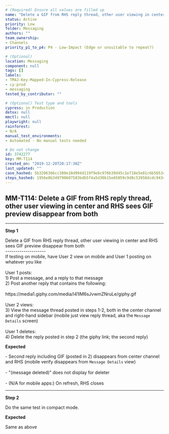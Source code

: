 ```yaml
---
# (Required) Ensure all values are filled up
name: "Delete a GIF from RHS reply thread, other user viewing in center and RHS sees GIF preview disappear from both"
status: Active
priority: Low
folder: Messaging
authors: ""
team_ownership:
- Channels
priority_p1_to_p4: P4 - Low-Impact (Edge or unsuitable to repeat?)

# (Optional)
location: Messaging
component: null
tags: []
labels:
- TM4J-Key-Mapped-In-Cypress-Release
- cy-prod
- messaging
tested_by_contributor: ""

# (Optional) Test type and tools
cypress: in Production
detox: null
mmctl: null
playwright: null
rainforest:
- N/A
manual_test_environments:
- Automated - No manual tests needed

# Do not change
id: 3742277
key: MM-T114
created_on: "2019-12-20T20:17:30Z"
last_updated: ""
case_hashed: 5b3206366cc380e10d994d119f9e8c976b39d45c1e718e5e81c6b5653cb1a74ae3a311a0e6e78d85467afcc79290cb0a
steps_hashed: 1956e8b349790607583bdb5f4a5d30b15e65059c9d8c53958dcdc9434c40c3341db36286b7e9dcc8668d7c24ce8cd5ae
---
```


<!-- (Auto-generated) Based on frontmatter's "key" and "name" -->

## MM-T114: Delete a GIF from RHS reply thread, other user viewing in center and RHS sees GIF preview disappear from both

---

**Step 1**

Delete a GIF from RHS reply thread, other user viewing in center and RHS sees GIF preview disappear from both\
\--------------------\
If testing on mobile, have User 2 view on mobile and User 1 posting on whatever you like\
\
User 1 posts:\
1\) Post a message, and a reply to that message\
2\) Post another reply that contains the following:\
\
https\://media1.giphy.com/media/l41lM6sJvwmZNruLe/giphy.gif\
\
User 2 views:\
3\) View the message thread posted in steps 1-2, both in the center channel and right-hand sidebar (mobile just view reply thread, aka the `Message Details` screen)\
\
User 1 deletes:\
4\) Delete the reply posted in step 2 (the giphy link; the second reply)

**Expected**

\- Second reply including GIF (posted in 2) disappears from center channel and RHS (mobile verify disappears from `Message Details` view)\
\
\- "(message deleted)" does not display for deleter\
\
\- (N/A for mobile apps:) On refresh, RHS closes

---

**Step 2**

Do the same test in compact mode.

**Expected**

Same as above
